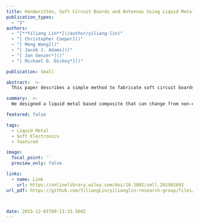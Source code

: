 ```yaml
---
title: Handwritten, Soft Circuit Boards and Antennas Using Liquid Metal Nanoparticles
publication_types:
  - "2"
authors:
  - "[**Yiliang Lin**](/author/yiliang-lin)"
  - "[ Christopher Cooper]()"
  - "[ Meng Wang]()"
  - "[ Jacob J. Adams]()"
  - "[ Jan Genzer*]()"
  - "[ Michael D. Dickey*]()"

publication: Small

abstract:  >-
  This paper describes a simple method to fabricate soft circuit boards, antennas, and conductive paths composed of liquid metal nanoparticles embedded in an elastomeric matrix. These films of nanoparticles become electrically conductive after applying localized pressure that merges the particles together to form conductive traces. Two concepts motivate this work: (1) The ability to create an analog of circuit boards out of soft materials, which offers a route to connect circuit elements for unconventional electronics and (2) the ability to “draw” antennas to a desired geometry on demand, which is appealing for customizing communication devices on the fly.

summary:  >-
  We designed a liquid metal based composite that can change from non-conductive states to fully conductive states with mechanical pressure. Therefore, we can simply use a pen to create arbitrary conductive circuits on a soft substrate.

featured: false

tags:
  - Liquid Metal
  - Soft Electronics
  - featured

image:
  focal_point: ''
  preview_only: false

links:
  - name: Link
    url: https://onlinelibrary.wiley.com/doi/10.1002/smll.201502692
url_pdf: https://github.com/YiliangLin/yilianglin-research-group/files/9945940/Handwritten.Soft.Circuit.Boards.and.Antennas.Using.Liquid.Metal.Nanoparticles.pdf



date: 2015-12-01T09:11:33.560Z
---
```

